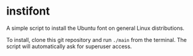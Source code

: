 # instifont
A simple script to install the Ubuntu font on general Linux distributions.

To install, clone this git repository and run ```./main``` from the terminal.  The script will automatically ask for superuser access.
